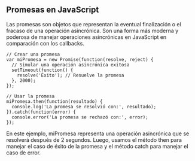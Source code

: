 ## Promesas en JavaScript

Las promesas son objetos que representan la eventual finalización o el fracaso de una operación asincrónica. Son una forma más moderna y poderosa de manejar operaciones asincrónicas en JavaScript en comparación con los callbacks.

```
// Crear una promesa
var miPromesa = new Promise(function(resolve, reject) {
  // Simular una operación asincrónica exitosa
  setTimeout(function() {
    resolve('Éxito'); // Resuelve la promesa
  }, 2000);
});

// Usar la promesa
miPromesa.then(function(resultado) {
  console.log('La promesa se resolvió con:', resultado);
}).catch(function(error) {
  console.error('La promesa se rechazó con:', error);
});
```
En este ejemplo, miPromesa representa una operación asincrónica que se resolverá después de 2 segundos. Luego, usamos el método then para manejar el caso de éxito de la promesa y el método catch para manejar el caso de error.